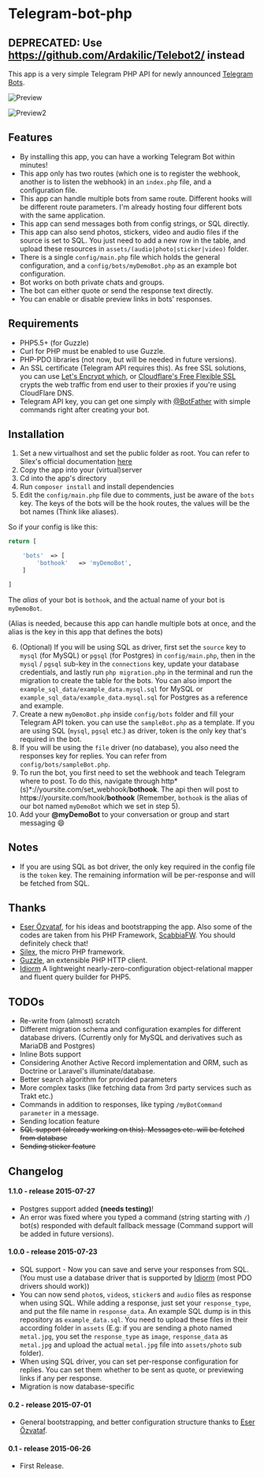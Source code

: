 # Telegram-bot-php


## DEPRECATED: Use https://github.com/Ardakilic/Telebot2/ instead

This app is a very simple Telegram PHP API for newly announced [Telegram Bots](https://telegram.org/blog/bot-revolution).

![Preview](https://i.imgur.com/juqrIZG.png)

![Preview2](https://i.imgur.com/RWo617C.png)

Features
---------

* By installing this app, you can have a working Telegram Bot within minutes!
* This app only has two routes (which one is to register the webhook, another is to listen the webhook) in an `index.php` file, and a configuration file.
* This app can handle multiple bots from same route. Different hooks will be different route parameters. I'm already hosting four different bots with the same application.
* This app can send messages both from config strings, or SQL directly.
* This app can also send photos, stickers, video and audio files if the source is set to SQL. You just need to add a new row in the table, and upload these resources in `assets/(audio|photo|sticker|video)` folder.
* There is a single `config/main.php` file which holds the general configuration, and a `config/bots/myDemoBot.php` as an example bot configuration.
* Bot works on both private chats and groups.
* The bot can either quote or send the response text directly.
* You can enable or disable preview links in bots' responses.

Requirements
---------

* PHP5.5+ (for Guzzle)
* Curl for PHP must be enabled to use Guzzle.
* PHP-PDO libraries (not now, but will be needed in future versions).
* An SSL certificate (Telegram API requires this). As free SSL solutions, you can use [Let's Encrypt which](https://letsencrypt.org), or [Cloudflare's Free Flexible SSL](https://www.cloudflare.com/ssl) crypts the web traffic from end user to their proxies if you're using CloudFlare DNS.
* Telegram API key, you can get one simply with [@BotFather](https://core.telegram.org/bots#botfather) with simple commands right after creating your bot.

Installation
---------
1. Set a new virtualhost and set the public folder as root. You can refer to Silex's official documentation [here](http://silex.sensiolabs.org/doc/web_servers.html)
2. Copy the app into your (virtual)server
3. Cd into the app's directory
4. Run `composer install` and install dependencies
5. Edit the `config/main.php` file due to comments, just be aware of the `bots` key. The keys of the bots will be the hook routes, the values will be the bot names (Think like aliases).

So if your config is like this:

```php
return [

	'bots'	=> [
		'bothook'	=> 'myDemoBot',
	]

]
```

The *alias* of your bot is `bothook`, and the actual name of your bot is `myDemoBot`.

(Alias is needed, because this app can handle multiple bots at once, and the alias is the key in this app that defines the bots)

6. (Optional) If you will be using SQL as driver, first set the `source` key to `mysql` (for MySQL) or `pgsql` (for Postgres) in `config/main.php`, then in the `mysql` / `pgsql` sub-key in the `connections` key, update your database credentials, and lastly run `php migration.php` in the terminal and run the migration to create the table for the bots. You can also import the `example_sql_data/example_data.mysql.sql` for MySQL or `example_sql_data/example_data.mysql.sql` for Postgres as a reference and example.
7. Create a new `myDemoBot.php` inside `config/bots` folder and fill your Telegram API token. you can use the `sampleBot.php` as a template. If you are using SQL (`mysql`, `pgsql` etc.) as driver, token is the only key that's required in the bot.
8. If you will be using the `file` driver (no database), you also need the responses key for replies. You can refer from `config/bots/sampleBot.php`.
9. To run the bot, you first need to set the webhook and teach Telegram where to post. To do this, navigate through http*(s)*://yoursite.com/set_webhook/**bothook**. The api then will post to http**s**://yoursite.com/hook/**bothook** (Remember, `bothook` is the alias of our bot named `myDemoBot` which we set in step 5).
9. Add your **@myDemoBot** to your conversation or group and start messaging :smile:

Notes
---------

* If you are using SQL as bot driver, the only key required in the config file is the `token` key. The remaining information will be per-response and will be fetched from SQL.


Thanks
---------

* [Eser Özvataf](http://eser.ozvataf.com), for his ideas and bootstrapping the app. Also some of the codes are taken from his PHP Framework, [ScabbiaFW](https://github.com/scabbiafw/scabbia2-fw). You should definitely check that!
* [Silex](http://silex.sensiolabs.org/), the micro PHP framework.
* [Guzzle](http://guzzlephp.org/), an extensible PHP HTTP client.
* [Idiorm](http://j4mie.github.io/idiormandparis/) A lightweight nearly-zero-configuration object-relational mapper and fluent query builder for PHP5.

TODOs
---------
* Re-write from (almost) scratch
* Different migration schema and configuration examples for different database drivers. (Currently only for MySQL and derivatives such as MariaDB and Postgres)
* Inline Bots support
* Considering Another Active Record implementation and ORM, such as Doctrine or Laravel's illuminate/database.
* Better search algorithm for provided parameters
* More complex tasks (like fetching data from 3rd party services such as Trakt etc.)
* Commands in addition to responses, like typing `/myBotCommand parameter` in a message.
* Sending location feature
* ~~SQL support (already working on this). Messages etc. will be fetched from database~~
* ~~Sending sticker feature~~

Changelog
---------

#### 1.1.0 - release 2015-07-27
* Postgres support added **(needs testing)**!
* An error was fixed where you typed a command (string starting with `/`) bot(s) responded with default fallback message (Command support will be added in future versions).

#### 1.0.0 - release 2015-07-23
* SQL support - Now you can save and serve your responses from SQL. (You must use a database driver that is supported by [Idiorm](http://j4mie.github.io/idiormandparis/) (most PDO drivers should work))
* You can now send `photo`s, `video`s, `sticker`s and `audio` files as response when using SQL. While adding a response, just set your `response_type`, and put the file name in `response_data`. An example SQL dump is in this repository as `example_data.sql`. You need to upload these files in their according folder in `assets` (E.g: if you are sending a photo named `metal.jpg`, you set the `response_type` as `image`, `response_data` as `metal.jpg` and upload the actual `metal.jpg` file into `assets/photo` sub folder).
* When using SQL driver, you can set per-response configuration for replies. You can set them whether to be sent as quote, or previewing links if any per response.
* Migration is now database-specific

#### 0.2 - release 2015-07-01
* General bootstrapping, and better configuration structure thanks to [Eser Özvataf](http://eser.ozvataf.com).

#### 0.1 - release 2015-06-26
* First Release.
